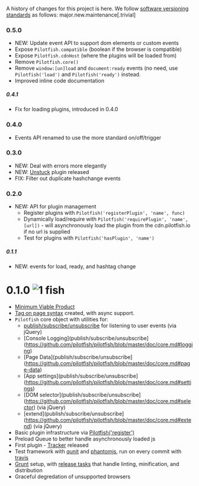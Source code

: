 A history of changes for this project is here. We follow [software versioning standards](http://semver.org) as follows:
major.new.maintenance[.trivial]

### 0.5.0
* NEW: Update event API to support dom elements or custom events
* Expose `Pilotfish.compatible` (boolean if the browser is compatible)
* Expose `Pilotfish.cdnHost` (where the plugins will be loaded from)
* Remove `Pilotfish.core()`
* Remove `window:[un]load` and `document:ready` events (no need, use `Pilotfish('load')` and `Pilotfish('ready')` instead.
* Improved inline code documentation

##### 0.4.1
* Fix for loading plugins, introduced in 0.4.0

### 0.4.0
* Events API renamed to use the more standard on/off/trigger

### 0.3.0
* NEW: Deal with errors more elegantly
* NEW: [Unstuck](https://github.com/pilotfish/pilotfish/blob/master/plugins/unstuck) plugin released
* FIX: Filter out duplicate hashchange events

### 0.2.0
* NEW: API for plugin management
    * Register plugins with `Pilotfish('registerPlugin', 'name', func)`
    * Dynamically load/require with `Pilotfish('requirePlugin', 'name', [url])` - will asynchronously load the plugin from the cdn.pilotfish.io if no url is supplied
    * Test for plugins with `Pilotfish('hasPlugin', 'name')`

##### 0.1.1
* NEW: events for load, ready, and hashtag change

# 0.1.0 ![1 fish](http://cdn.pilotfish.io/img/pilotfish-rating-1.0.png)

* [Minimum Viable Product](http://en.wikipedia.org/wiki/Lean_Startup)
* [Tag on page syntax](https://gist.github.com/3645309) created, with async support. 
* `Pilotfish` core object with utilities for:
	* [publish/subscribe/unsubscribe](https://github.com/pilotfish/pilotfish/blob/master/doc/utils.md#pubsub) for listening to user events (via jQuery)
	* [Console Logging](publish/subscribe/unsubscribe](https://github.com/pilotfish/pilotfish/blob/master/doc/core.md#logging)
	* [Page Data](publish/subscribe/unsubscribe](https://github.com/pilotfish/pilotfish/blob/master/doc/core.md#page-data)
	* [App settings](publish/subscribe/unsubscribe](https://github.com/pilotfish/pilotfish/blob/master/doc/core.md#settings)
	* [DOM selector](publish/subscribe/unsubscribe](https://github.com/pilotfish/pilotfish/blob/master/doc/core.md#selector) (via jQuery)
	* [extend](publish/subscribe/unsubscribe](https://github.com/pilotfish/pilotfish/blob/master/doc/core.md#extend) (via jQuery)
* Basic plugin infrastructure via [Pilotfish('register')](https://github.com/pilotfish/pilotfish/blob/master/doc/core.md#registering-plugins)
* Preload Queue to better handle asynchronously loaded js
* First plugin - [Tracker](https://github.com/pilotfish/pilotfish/blob/master/plugins/tracker) released
* Test framework with [qunit](http://qunitjs.com) and [phantomjs](http://phantomjs.org), run on every commit with [travis](http://travis-ci.org/#!/pilotfish/pilotfish)
* [Grunt](https://github.com/cowboy/grunt) setup, with [release tasks](https://github.com/pilotfish/pilotfish/blob/master/tasks/release.js) that handle linting, minification, and distribution
* Graceful degredation of unsupported browsers

